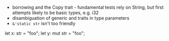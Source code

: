 * borrowing and the Copy trait - fundamental tests rely on String, but first attempts likely to be basic types, e.g. i32
* disambiguation of generic and traits in type parameters
* ```&'static str``` isn't too friendly 


let x: str = "foo";
let y: mut str = "foo";
